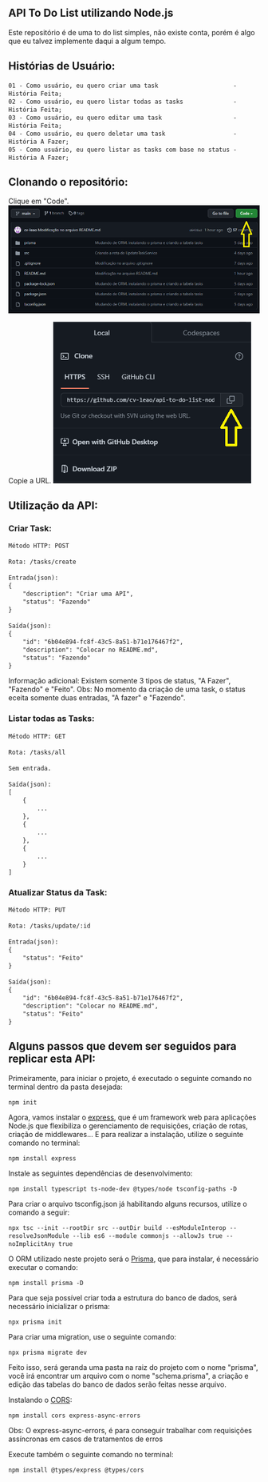 ## API To Do List utilizando Node.js

Este repositório é de uma to do list simples, não existe conta, porém é algo que eu talvez implemente daqui a algum tempo.

##

## Histórias de Usuário:

    01 - Como usuário, eu quero criar uma task                     - História Feita;
    02 - Como usuário, eu quero listar todas as tasks              - História Feita;
    03 - Como usuário, eu quero editar uma task                    - História Feita;
    04 - Como usuário, eu quero deletar uma task                   - História A Fazer;
    05 - Como usuário, eu quero listar as tasks com base no status - História A Fazer;

##

## Clonando o repositório:

Clique em "Code".
![](https://raw.githubusercontent.com/cv-leao/api-to-do-list-nodejs/main/assets/1.png)

Copie a URL.
![](https://raw.githubusercontent.com/cv-leao/api-to-do-list-nodejs/main/assets/2.png)

## Utilização da API:

<h3>Criar Task:</h3>

    Método HTTP: POST

    Rota: /tasks/create

    Entrada(json):
    {
        "description": "Criar uma API",
        "status": "Fazendo"
    }

    Saída(json):
    {
        "id": "6b04e894-fc8f-43c5-8a51-b71e176467f2",
        "description": "Colocar no README.md",
        "status": "Fazendo"
    }

Informação adicional: Existem somente 3 tipos de status, "A Fazer", "Fazendo" e "Feito".
Obs: No momento da criação de uma task, o status eceita somente duas entradas, "A fazer" e "Fazendo".

<h3>Listar todas as Tasks:</h3>

    Método HTTP: GET

    Rota: /tasks/all

    Sem entrada.

    Saída(json):
    [
        {
            ...
        },
        {
            ...
        },
        {
            ...
        }
    ]

<h3>Atualizar Status da Task:</h3>

    Método HTTP: PUT

    Rota: /tasks/update/:id

    Entrada(json):
    {
        "status": "Feito"
    }

    Saída(json):
    {
        "id": "6b04e894-fc8f-43c5-8a51-b71e176467f2",
        "description": "Colocar no README.md",
        "status": "Feito"
    }

## Alguns passos que devem ser seguidos para replicar esta API:

Primeiramente, para iniciar o projeto, é executado o seguinte comando no terminal dentro da pasta desejada:

    npm init

Agora, vamos instalar o [express](https://expressjs.com/pt-br/), que é um framework web para aplicações Node.js que flexibiliza o gerenciamento de requisições, criação de rotas, criação de middlewares... E para realizar a instalação, utilize o seguinte comando no terminal:

    npm install express

Instale as seguintes dependências de desenvolvimento:

    npm install typescript ts-node-dev @types/node tsconfig-paths -D

Para criar o arquivo tsconfig.json já habilitando alguns recursos, utilize o comando a seguir:

    npx tsc --init --rootDir src --outDir build --esModuleInterop --resolveJsonModule --lib es6 --module commonjs --allowJs true --noImplicitAny true

O ORM utilizado neste projeto será o [Prisma](https://www.prisma.io/), que para instalar, é necessário executar o comando:

    npm install prisma -D

Para que seja possível criar toda a estrutura do banco de dados, será necessário inicializar o prisma:

    npx prisma init

Para criar uma migration, use o seguinte comando:

    npx prisma migrate dev

Feito isso, será geranda uma pasta na raiz do projeto com o nome "prisma", você irá encontrar um arquivo com o nome "schema.prisma", a criação e edição das tabelas do banco de dados serão feitas nesse arquivo.

Instalando o [CORS](https://developer.mozilla.org/pt-BR/docs/Web/HTTP/CORS):

    npm install cors express-async-errors

Obs: O express-async-errors, é para conseguir trabalhar com requisições assíncronas em casos de tratamentos de erros

Execute também o seguinte comando no terminal:

    npm install @types/express @types/cors
